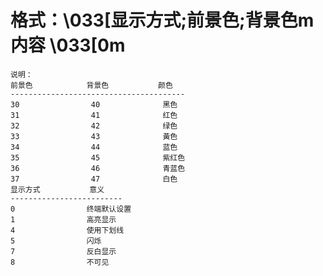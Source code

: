 # 格式：\033[显示方式;前景色;背景色m  内容 \033[0m
    说明：
    前景色            背景色           颜色
    ---------------------------------------
    30                40              黑色
    31                41              红色
    32                42              绿色
    33                43              黃色
    34                44              蓝色
    35                45              紫红色
    36                46              青蓝色
    37                47              白色
    显示方式           意义
    -------------------------
    0                终端默认设置
    1                高亮显示
    4                使用下划线
    5                闪烁
    7                反白显示
    8                不可见
    
# 
